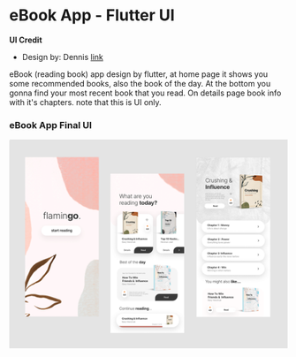 # eBook App - Flutter UI

<!-- **Packages we are using:**

- flutter_svg: [link](https://pub.dev/packages/flutter_svg) -->

<!-- **Fonts**

- Poppins [link](https://fonts.google.com/specimen/Poppins) -->

**UI Credit**

- Design by: Dennis [link](https://www.figma.com/@dnxempire)

eBook (reading book) app design by flutter, at home page it shows you some recommended books, also the book of the day. At the bottom you gonna find your most recent book that you read. On details page book info with it's chapters. note that this is UI only.

### eBook App Final UI

![App UI](/attachment.png)
